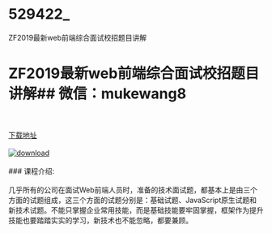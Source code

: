 # 529422_
ZF2019最新web前端综合面试校招题目讲解
# ZF2019最新web前端综合面试校招题目讲解## 微信：mukewang8
<br/></br>[下载地址](http://www.36tz.cn/article/529422 "下载地址")
<br/></br>[![download](http://36tz.cn/muke_img/2019_12_356-64-300x211.jpg "下载地址")](http://www.36tz.cn/article/529422 "下载地址")
<br/></br>### 课程介绍:<br/></br>几乎所有的公司在面试Web前端人员时，准备的技术面试题，都基本上是由三个方面的试题组成，这三个方面的试题分别是：基础试题、JavaScript原生试题和新技术试题。不能只掌握企业常用技能，而是基础技能要牢固掌握，框架作为提升技能也要踏踏实实的学习，新技术也不能忽略，都要兼顾。


